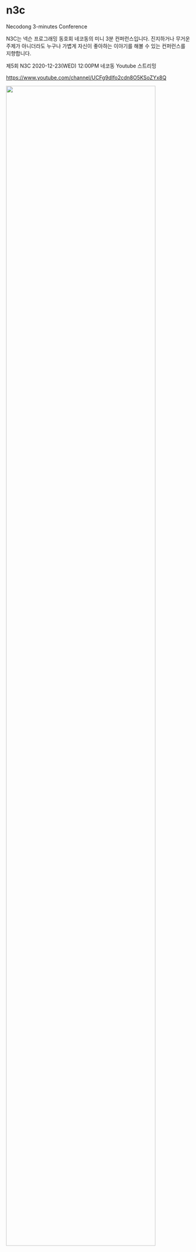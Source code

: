 # n3c
Necodong 3-minutes Conference

N3C는 넥슨 프로그래밍 동호회 네코동의 미니 3분 컨퍼런스입니다.
진지하거나 무거운 주제가 아니더라도 누구나 가볍게 자신이 좋아하는 이야기를 해볼 수 있는 컨퍼런스를 지향합니다.

제5회 N3C
2020-12-23(WED) 12:00PM 네코동 Youtube 스트리밍

https://www.youtube.com/channel/UCFg9dIfo2cdn8O5KSoZYx8Q

<img src="5/n3c_5th_online_700.png" width="90%"></img>
